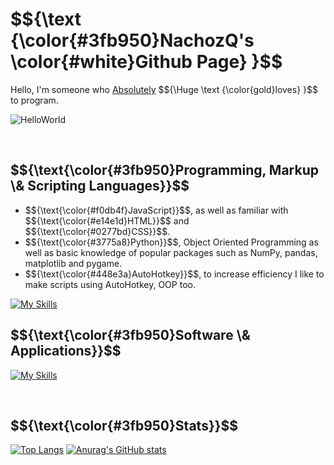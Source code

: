 <h1>$${\text {\color{#3fb950}NachozQ's \color{#white}Github Page} }$$</h1>
<p>Hello, I'm someone who <ins>Absolutely</ins> $${\Huge \text {\color{gold}loves} }$$ to program.</p> 


![HelloWorld](https://github.com/user-attachments/assets/29ea5b57-8c19-4aa9-8925-12c28813303e)

<br>

<h2>$${\text{\color{#3fb950}Programming, Markup \& Scripting Languages}}$$</h2>
<ul>
<li>$${\text{\color{#f0db4f}JavaScript}}$$, as well as familiar with $${\text{\color{#e14e1d}HTML}}$$ and $${\text{\color{#0277bd}CSS}}$$.</li>
<li>$${\text{\color{#3775a8}Python}}$$, Object Oriented Programming as well as basic knowledge of popular packages such as NumPy, pandas, matplotlib and pygame.</li>
<li>$${\text{\color{#448e3a}AutoHotkey}}$$, to increase efficiency I like to make scripts using AutoHotkey, OOP too.</li>
</ul>

[![My Skills](https://skillicons.dev/icons?i=js,html,css,py,ts,regex,latex)](https://skillicons.dev)

<h2>$${\text{\color{#3fb950}Software \& Applications}}$$</h2>  

[![My Skills](https://skillicons.dev/icons?i=vscode,github,windows,ableton,discord)](https://skillicons.dev)

<br>

<h2>$${\text{\color{#3fb950}Stats}}$$</h2>

[![Top Langs](https://github-readme-stats.vercel.app/api/top-langs/?username=anuraghazra&layout=donut&title_color=fff&text_color=fff&border_color=50a567&bg_color=DEG,3fb950ff,3fb95044,00000000)](https://github.com/anuraghazra/github-readme-stats)
[![Anurag's GitHub stats](https://github-readme-stats.vercel.app/api?username=nachozq&show_icons=true&theme=dark&text_color=fff&border_color=50a567&hide=stars&custom_title=Github+Stats&bg_color=DEG,3fb950ff,3fb95044,00000000&line_height=34)](https://github.com/anuraghazra/github-readme-stats)

